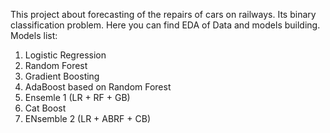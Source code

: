 This project about forecasting of the repairs of cars on railways. Its binary classification problem. Here you can find EDA of Data and models building.
Models list:
1. Logistic Regression
2. Random Forest
3. Gradient Boosting
4. AdaBoost based on Random Forest
5. Ensemle 1 (LR + RF + GB)
6. Cat Boost
7. ENsemble 2 (LR + ABRF + CB)
